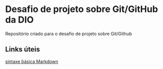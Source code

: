 # Desafio de projeto sobre Git/GitHub da DIO
Repositório criado para o desafio de projeto sobre Git/Github

## Links úteis
[sintaxe básica Markdown](https://www.markdownguide.org/basic-syntax/)
